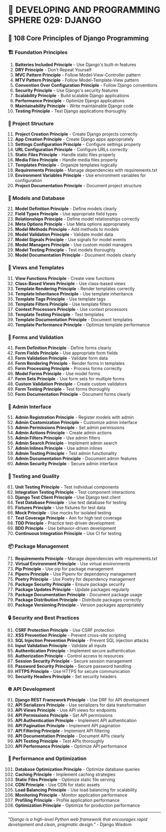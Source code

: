 # 🌟 DEVELOPING AND PROGRAMMING SPHERE 029: DJANGO

## 🐍 108 Core Principles of Django Programming

### 🏗️ Foundation Principles

1. **Batteries Included Principle** - Use Django's built-in features
2. **DRY Principle** - Don't Repeat Yourself
3. **MVC Pattern Principle** - Follow Model-View-Controller pattern
4. **MTV Pattern Principle** - Follow Model-Template-View pattern
5. **Convention Over Configuration Principle** - Follow Django conventions
6. **Security Principle** - Use Django's security features
7. **Scalability Principle** - Build scalable Django applications
8. **Performance Principle** - Optimize Django applications
9. **Maintainability Principle** - Write maintainable Django code
10. **Testing Principle** - Test Django applications thoroughly

### 🎯 Project Structure

11. **Project Creation Principle** - Create Django projects correctly
12. **App Creation Principle** - Create Django apps appropriately
13. **Settings Configuration Principle** - Configure settings properly
14. **URL Configuration Principle** - Configure URLs correctly
15. **Static Files Principle** - Handle static files properly
16. **Media Files Principle** - Handle media files properly
17. **Templates Principle** - Organize templates logically
18. **Requirements Principle** - Manage dependencies with requirements.txt
19. **Environment Variables Principle** - Use environment variables for configuration
20. **Project Documentation Principle** - Document project structure

### 🧮 Models and Database

21. **Model Definition Principle** - Define models clearly
22. **Field Types Principle** - Use appropriate field types
23. **Relationships Principle** - Define model relationships correctly
24. **Meta Options Principle** - Use Meta options appropriately
25. **Model Methods Principle** - Add methods to models
26. **Model Validation Principle** - Validate model data
27. **Model Signals Principle** - Use signals for model events
28. **Model Managers Principle** - Use custom model managers
29. **Model Testing Principle** - Test models thoroughly
30. **Model Documentation Principle** - Document models clearly

### 🎨 Views and Templates

31. **View Functions Principle** - Create view functions
32. **Class-Based Views Principle** - Use class-based views
33. **Template Rendering Principle** - Render templates correctly
34. **Template Inheritance Principle** - Use template inheritance
35. **Template Tags Principle** - Use template tags
36. **Template Filters Principle** - Use template filters
37. **Context Processors Principle** - Use context processors
38. **Template Testing Principle** - Test templates
39. **Template Documentation Principle** - Document templates
40. **Template Performance Principle** - Optimize template performance

### 🔧 Forms and Validation

41. **Form Definition Principle** - Define forms clearly
42. **Form Fields Principle** - Use appropriate form fields
43. **Form Validation Principle** - Validate form data
44. **Form Rendering Principle** - Render forms in templates
45. **Form Processing Principle** - Process forms correctly
46. **Model Forms Principle** - Use model forms
47. **Form Sets Principle** - Use form sets for multiple forms
48. **Custom Validation Principle** - Create custom validators
49. **Form Testing Principle** - Test forms thoroughly
50. **Form Documentation Principle** - Document forms clearly

### 🚀 Admin Interface

51. **Admin Registration Principle** - Register models with admin
52. **Admin Customization Principle** - Customize admin interface
53. **Admin Permissions Principle** - Set admin permissions
54. **Admin Actions Principle** - Create admin actions
55. **Admin Filters Principle** - Use admin filters
56. **Admin Search Principle** - Implement admin search
57. **Admin Inlines Principle** - Use admin inlines
58. **Admin Testing Principle** - Test admin functionality
59. **Admin Documentation Principle** - Document admin features
60. **Admin Security Principle** - Secure admin interface

### 🧪 Testing and Quality

61. **Unit Testing Principle** - Test individual components
62. **Integration Testing Principle** - Test component interactions
63. **Django Test Client Principle** - Use Django test client
64. **Test Database Principle** - Use test database for testing
65. **Fixtures Principle** - Use fixtures for test data
66. **Mock Principle** - Use mocks for isolated testing
67. **Test Coverage Principle** - Aim for high test coverage
68. **TDD Principle** - Practice test-driven development
69. **BDD Principle** - Use behavior-driven development
70. **Continuous Integration Principle** - Use CI for testing

### 📦 Package Management

71. **Requirements Principle** - Manage dependencies with requirements.txt
72. **Virtual Environment Principle** - Use virtual environments
73. **Pip Principle** - Use pip for package management
74. **Pipenv Principle** - Use Pipenv for dependency management
75. **Poetry Principle** - Use Poetry for dependency management
76. **Package Security Principle** - Ensure package security
77. **Package Updates Principle** - Update packages regularly
78. **Package Documentation Principle** - Document package usage
79. **Package Distribution Principle** - Distribute packages correctly
80. **Package Versioning Principle** - Version packages appropriately

### 🔒 Security and Best Practices

81. **CSRF Protection Principle** - Use CSRF protection
82. **XSS Prevention Principle** - Prevent cross-site scripting
83. **SQL Injection Prevention Principle** - Prevent SQL injection attacks
84. **Input Validation Principle** - Validate all inputs
85. **Authentication Principle** - Implement secure authentication
86. **Authorization Principle** - Control access to resources
87. **Session Security Principle** - Secure session management
88. **Password Security Principle** - Secure password handling
89. **HTTPS Principle** - Use HTTPS for secure communication
90. **Security Headers Principle** - Set security headers

### 🌐 API Development

91. **Django REST Framework Principle** - Use DRF for API development
92. **API Serializers Principle** - Use serializers for data transformation
93. **API Views Principle** - Use API views for endpoints
94. **API Permissions Principle** - Set API permissions
95. **API Authentication Principle** - Implement API authentication
96. **API Pagination Principle** - Implement API pagination
97. **API Filtering Principle** - Implement API filtering
98. **API Documentation Principle** - Document APIs clearly
99. **API Testing Principle** - Test APIs thoroughly
100. **API Performance Principle** - Optimize API performance

### 🚀 Performance and Optimization

101. **Database Optimization Principle** - Optimize database queries
102. **Caching Principle** - Implement caching strategies
103. **Static Files Principle** - Optimize static file serving
104. **CDN Principle** - Use CDN for static assets
105. **Load Balancing Principle** - Use load balancing for scalability
106. **Monitoring Principle** - Monitor application performance
107. **Profiling Principle** - Profile application performance
108. **Optimization Principle** - Optimize for production performance

---

*"Django is a high-level Python web framework that encourages rapid development and clean, pragmatic design."* - Django Wisdom


